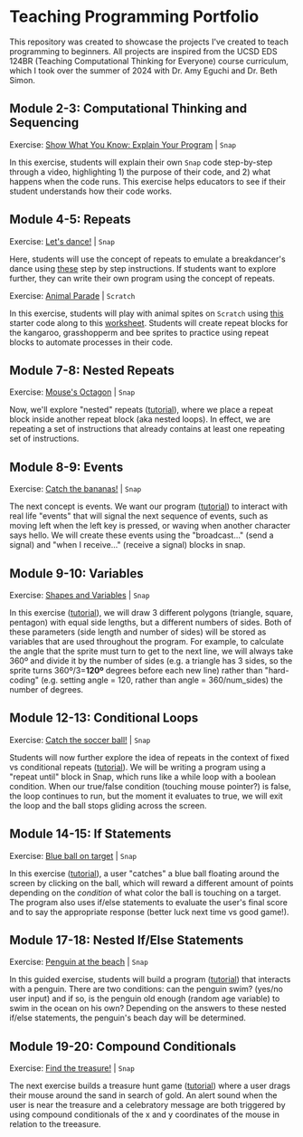 # Teaching Programming Portfolio

This repository was created to showcase the projects I've created to teach programming to beginners. All projects are inspired from the UCSD EDS 124BR (Teaching Computational Thinking for Everyone) course curriculum, which I took over the summer of 2024 with Dr. Amy Eguchi and Dr. Beth Simon.

## Module 2-3: Computational Thinking and Sequencing
Exercise: [Show What You Know: Explain Your Program](https://drive.google.com/file/d/1tjNx8lQaYlel7A3gLto-HLlDvkDts2Yp/view?usp=sharing) | `Snap`

In this exercise, students will explain their own `Snap` code step-by-step through a video, highlighting 1) the purpose of their code, and 2) what happens when the code runs. This exercise helps educators to see if their student understands how their code works.

## Module 4-5: Repeats
Exercise: [Let's dance!](https://drive.google.com/file/d/16Ps4hDjKPVM__x40imGJtkPKZB6iAUx6/view?usp=sharing) | `Snap`

Here, students will use the concept of repeats to emulate a breakdancer's dance using [these](https://docs.google.com/presentation/d/1bqlijPZWJLNByw8xqjSNAwBiC_wigLFMJ59T49YgYMQ/edit#slide=id.p) step by step instructions. If students want to explore further, they can write their own program using the concept of repeats.

Exercise: [Animal Parade](https://drive.google.com/file/d/1bF6SyrSvgg9mY5MahdOElxH0GNinjiu2/view?usp=sharing) | `Scratch`

In this exercise, students will play with animal spites on `Scratch` using [this](https://scratch.mit.edu/projects/428258614/) starter code along to this [worksheet](https://docs.google.com/presentation/d/111ar9NiouOq5KzZDPYm6z3_6yi_A3aPdou49fr_sABI/edit#slide=id.g40f3bba36c_0_157). Students will create repeat blocks for the kangaroo, grasshopperm and bee sprites to practice using repeat blocks to automate processes in their code.

## Module 7-8: Nested Repeats
Exercise: [Mouse's Octagon](https://drive.google.com/file/d/1fj6Bwaphx_2KgJzQifOrBtZLs9oRNzdk/view?usp=sharing) | `Snap`

Now, we'll explore "nested" repeats ([tutorial](https://docs.google.com/presentation/d/13bEzhRNj80CD0LC7Wvi87OAp5uDGmugU0FjsnCYC4Pc/edit#slide=id.p)), where we place a repeat block inside another repeat block (aka nested loops). In effect, we are repeating a set of instructions that already contains at least one repeating set of instructions.

## Module 8-9: Events
Exercise: [Catch the bananas!](https://drive.google.com/file/d/1bRQwIL9-sRhcreVtnHnoPkT4M0of2Dfu/view?usp=sharing) | `Snap`

The next concept is events. We want our program ([tutorial](https://docs.google.com/presentation/d/1tbNxOKTPL_YlmywncLeoagH0eIMmeTNu5tCHpnrTeJI/edit)) to interact with real life "events" that will signal the next sequence of events, such as moving left when the left key is pressed, or waving when another character says hello. We will create these events using the "broadcast..." (send a signal) and "when I receive..." (receive a signal) blocks in snap.

## Module 9-10: Variables
Exercise: [Shapes and Variables](https://drive.google.com/file/d/1x36uv0JgWbk99UcTC91mgMAef_qpvMAi/view?usp=sharing) | `Snap`

In this exercise ([tutorial](https://docs.google.com/presentation/d/1YrmOVNtmuV5ceOQ1c5YZOKTBxygId1ybK_hmSB53FKc/edit#slide=id.g38c37d85b4_1_58)), we will draw 3 different polygons (triangle, square, pentagon) with equal side lengths, but a different numbers of sides. Both of these parameters (side length and number of sides) will be stored as variables that are used throughout the program. For example, to calculate the angle that the sprite must turn to get to the next line, we will always take 360º and divide it by the number of sides (e.g. a triangle has 3 sides, so the sprite turns 360º/3=**120º** degrees before each new line) rather than "hard-coding" (e.g. setting angle = 120, rather than angle = 360/num_sides) the number of degrees.

## Module 12-13: Conditional Loops
Exercise: [Catch the soccer ball!](https://drive.google.com/file/d/12agc8QT0PNAKx3C3W0nf-9E2PgTMkJDb/view?usp=sharing) | `Snap`

Students will now further explore the idea of repeats in the context of fixed vs conditional repeats ([tutorial](https://docs.google.com/presentation/d/1KOzzsWnF4degMaABS0sJ5aq5c0vpf_RM4Hwig2RNuzA/edit#slide=id.p)). We will be writing a program using a "repeat until" block in Snap, which runs like a while loop with a boolean condition. When our true/false condition (touching mouse pointer?) is false, the loop continues to run, but the moment it evaluates to true, we will exit the loop and the ball stops gliding across the screen.

## Module 14-15: If Statements
Exercise: [Blue ball on target](https://drive.google.com/file/d/1TBErTGV2AGA3EDaSgsMhBWOxzhBTwUZE/view?usp=sharing) | `Snap`

In this exercise ([tutorial](https://docs.google.com/presentation/d/1EIT2hgYVM8Yd0YlwYF4scEXfn05p4JR2Y6qeqy2N2EE/edit#slide=id.g3cb4cf9de0_3_32)), a user "catches" a blue ball floating around the screen by clicking on the ball, which will reward a different amount of points depending on the *condition* of what color the ball is touching on a target. The program also uses if/else statements to evaluate the user's final score and to say the appropriate response (better luck next time vs good game!).

## Module 17-18: Nested If/Else Statements
Exercise: [Penguin at the beach](https://drive.google.com/file/d/1DmbgsBndGlg6e6XRjrVS55LXThKYE86w/view?usp=sharing) | `Snap`

In this guided exercise, students will build a program ([tutorial](https://docs.google.com/presentation/d/1MQaXM4f5AxX32DOrebqyh5bjMwGmJM2g7x5sIP9GNxM/edit#slide=id.g426d4b2d67_0_0)) that interacts with a penguin. There are two conditions: can the penguin swim? (yes/no user input) and if so, is the penguin old enough (random age variable) to swim in the ocean on his own? Depending on the answers to these nested if/else statements, the penguin's beach day will be determined.

## Module 19-20: Compound Conditionals
Exercise: [Find the treasure!](LINK) | `Snap`

The next exercise builds a treasure hunt game ([tutorial](https://docs.google.com/presentation/d/1cVhvJXIw8y6CyRRYnND6UqskH10YbkU3chBYQtR5CEA/edit#slide=id.p)) where a user drags their mouse around the sand in search of gold. An alert sound when the user is near the treasure and a celebratory message are both triggered by using compound conditionals of the x and y coordinates of the mouse in relation to the treeasure.
